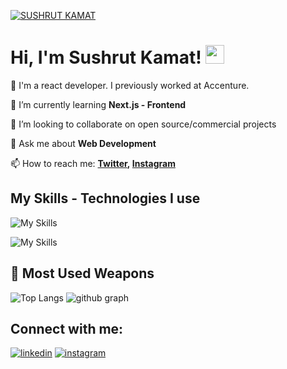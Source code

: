 [![SUSHRUT KAMAT](https://i.ibb.co/wrsrK3w/sushrut-github.png)](https://www.sushrutkamat.com)

# Hi, I'm Sushrut Kamat! <img src="https://raw.githubusercontent.com/MartinHeinz/MartinHeinz/master/wave.gif" width="30px" height="30px">

🔭 I'm a react developer. I previously worked at Accenture.

🌱 I’m currently learning **Next.js - Frontend**

👯 I’m looking to collaborate on open source/commercial projects

💬 Ask me about **Web Development**

📫 How to reach me: **[Twitter](https://x.com/KamatSushrut), [Instagram](https://www.instagram.com/kamat_sushrut/?hl=en)**

## My Skills - Technologies I use
![My Skills](https://skillicons.dev/icons?i=js,ts,react,next,tailwind,materialui,github,vercel)

![My Skills](https://skillicons.dev/icons?i=html,css,supabase,mongodb,bootstrap,vscode,bash,figma)

## 🌟 Most Used Weapons 
![Top Langs](https://github-readme-stats.vercel.app/api/top-langs?username=sushrutkamat&show_icons=true&locale=en&layout=compact&theme=tokyonight)
![github graph](https://github-readme-activity-graph.vercel.app/graph?username=sushrutkamat&theme=react-dark)

## Connect with me:
[![linkedin](https://skillicons.dev/icons?i=linkedin)](https://www.linkedin.com/in/sushrut-kamat/)
[![instagram](https://skillicons.dev/icons?i=instagram)](https://www.instagram.com/kamat_sushrut/?hl=en)
